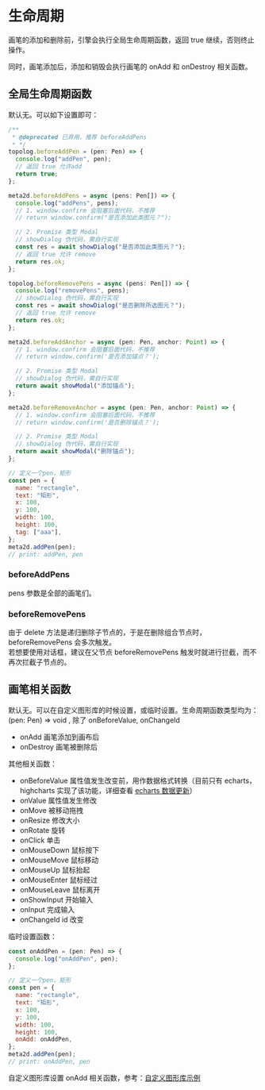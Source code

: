 # 生命周期

画笔的添加和删除前，引擎会执行全局生命周期函数，返回 true 继续，否则终止操作。

同时，画笔添加后，添加和销毁会执行画笔的 onAdd 和 onDestroy 相关函数。

## 全局生命周期函数

默认无。可以如下设置即可：

```js
/**
 * @deprecated 已弃用，推荐 beforeAddPens
 * */
topolog.beforeAddPen = (pen: Pen) => {
  console.log("addPen", pen);
  // 返回 true 允许add
  return true;
};

meta2d.beforeAddPens = async (pens: Pen[]) => {
  console.log("addPens", pens);
  // 1. window.confirm 会阻塞后面代码，不推荐
  // return window.confirm("是否添加此类图元？");

  // 2. Promise 类型 Modal
  // showDialog 伪代码，需自行实现
  const res = await showDialog("是否添加此类图元？");
  // 返回 true 允许 remove
  return res.ok;
};

topolog.beforeRemovePens = async (pens: Pen[]) => {
  console.log("removePens", pens);
  // showDialog 伪代码，需自行实现
  const res = await showDialog("是否删除所选图元？");
  // 返回 true 允许 remove
  return res.ok;
};

meta2d.beforeAddAnchor = async (pen: Pen, anchor: Point) => {
  // 1. window.confirm 会阻塞后面代码，不推荐
  // return window.confirm('是否添加锚点？');

  // 2. Promise 类型 Modal
  // showDialog 伪代码，需自行实现
  return await showModal("添加锚点");
};

meta2d.beforeRemoveAnchor = async (pen: Pen, anchor: Point) => {
  // 1. window.confirm 会阻塞后面代码，不推荐
  // return window.confirm('是否删除锚点？');

  // 2. Promise 类型 Modal
  // showDialog 伪代码，需自行实现
  return await showModal("删除锚点");
};

// 定义一个pen，矩形
const pen = {
  name: "rectangle",
  text: "矩形",
  x: 100,
  y: 100,
  width: 100,
  height: 100,
  tag: ["aaa"],
};
meta2d.addPen(pen);
// print: addPen, pen
```

### beforeAddPens

pens 参数是全部的画笔们。

### beforeRemovePens

由于 delete 方法是递归删除子节点的，于是在删除组合节点时， beforeRemovePens 会多次触发。  
若想要使用对话框，建议在父节点 beforeRemovePens 触发时就进行拦截，而不再次拦截子节点的。

## 画笔相关函数

默认无。可以在自定义图形库的时候设置，或临时设置。生命周期函数类型均为：(pen: Pen) => void , 除了 onBeforeValue, onChangeId

- onAdd 画笔添加到画布后
- onDestroy 画笔被删除后

其他相关函数：

- onBeforeValue 属性值发生改变前，用作数据格式转换（目前只有 echarts，highcharts 实现了该功能，详细查看 [echarts 数据更新](./pens.html#echarts%E5%9B%BE%E8%A1%A8)）
- onValue 属性值发生修改
- onMove 被移动拖拽
- onResize 修改大小
- onRotate 旋转
- onClick 单击
- onMouseDown 鼠标按下
- onMouseMove 鼠标移动
- onMouseUp 鼠标抬起
- onMouseEnter 鼠标经过
- onMouseLeave 鼠标离开
- onShowInput 开始输入
- onInput 完成输入
- onChangeId id 改变

临时设置函数：

```js
const onAddPen = (pen: Pen) => {
  console.log("onAddPen", pen);
};

// 定义一个pen，矩形
const pen = {
  name: "rectangle",
  text: "矩形",
  x: 100,
  y: 100,
  width: 100,
  height: 100,
  onAdd: onAddPen,
};
meta2d.addPen(pen);
// print: onAddPen, pen
```

自定义图形库设置 onAdd 相关函数，参考：[自定义图形库示例](https://github.com/le5le-com/meta2d.js/blob/master/packages/chart-diagram/src/echarts.ts)
